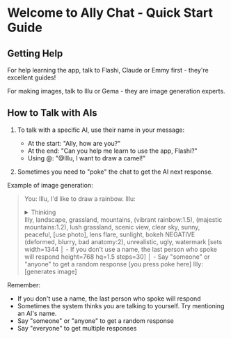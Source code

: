 # Welcome to Ally Chat - Quick Start Guide

## Getting Help

For help learning the app, talk to Flashi, Claude or Emmy first - they're excellent guides!

For making images, talk to Illu or Gema - they are image generation experts.

## How to Talk with AIs

1. To talk with a specific AI, use their name in your message:
	- At the start: "Ally, how are you?"
	- At the end: "Can you help me learn to use the app, Flashi?"
	- Using @: "@Illu, I want to draw a camel!"

2. Sometimes you need to "poke" the chat to get the AI next response.

Example of image generation:

> You: Illu, I'd like to draw a rainbow.
> Illu: <details><summary>Thinking</summary> ... </details>
> Illy, landscape, grassland, mountains, (vibrant rainbow:1.5), (majestic mountains:1.2), lush grassland, scenic view, clear sky, sunny, peaceful, [use photo], lens flare, sunlight, bokeh NEGATIVE (deformed, blurry, bad anatomy:2), unrealistic, ugly, watermark [sets width=1344   │  - If you don't use a name, the last person who spoke will respond
>                         height=768 hq=1.5 steps=30]                                                                                                                                                                                                                                           │  - Say "someone" or "anyone" to get a random response
> [you press poke here]
> Illy: [generates image]

Remember:
- If you don't use a name, the last person who spoke will respond
- Sometimes the system thinks you are talking to yourself. Try mentioning an AI's name.
- Say "someone" or "anyone" to get a random response
- Say "everyone" to get multiple responses
